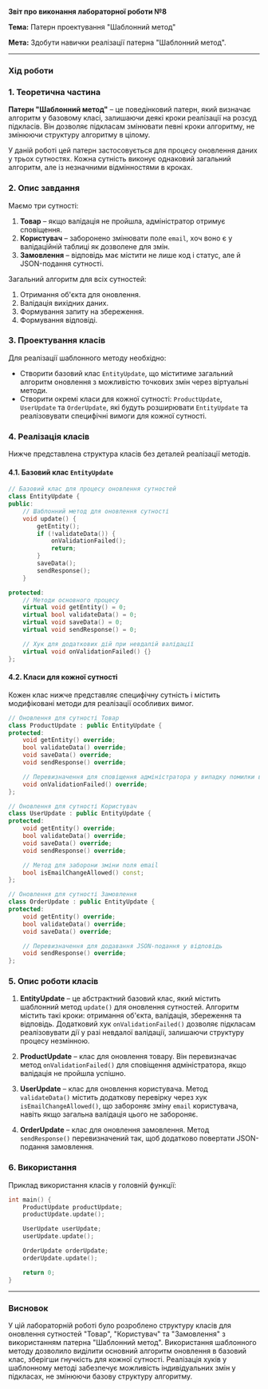 **Звіт про виконання лабораторної роботи №8**

**Тема:** Патерн проектування "Шаблонний метод"

**Мета:** Здобути навички реалізації патерна "Шаблонний метод".

---

### Хід роботи

### 1. Теоретична частина

**Патерн "Шаблонний метод"** – це поведінковий патерн, який визначає алгоритм у базовому класі, залишаючи деякі кроки реалізації на розсуд підкласів. Він дозволяє підкласам змінювати певні кроки алгоритму, не змінюючи структуру алгоритму в цілому.

У даній роботі цей патерн застосовується для процесу оновлення даних у трьох сутностях. Кожна сутність виконує однаковий загальний алгоритм, але із незначними відмінностями в кроках.

### 2. Опис завдання

Маємо три сутності:
1. **Товар** – якщо валідація не пройшла, адміністратор отримує сповіщення.
2. **Користувач** – заборонено змінювати поле `email`, хоч воно є у валідаційній таблиці як дозволене для змін.
3. **Замовлення** – відповідь має містити не лише код і статус, але й JSON-подання сутності.

Загальний алгоритм для всіх сутностей:
1. Отримання об'єкта для оновлення.
2. Валідація вихідних даних.
3. Формування запиту на збереження.
4. Формування відповіді.

### 3. Проектування класів

Для реалізації шаблонного методу необхідно:
- Створити базовий клас `EntityUpdate`, що міститиме загальний алгоритм оновлення з можливістю точкових змін через віртуальні методи.
- Створити окремі класи для кожної сутності: `ProductUpdate`, `UserUpdate` та `OrderUpdate`, які будуть розширювати `EntityUpdate` та реалізовувати специфічні вимоги для кожної сутності.

### 4. Реалізація класів

Нижче представлена структура класів без деталей реалізації методів.

#### 4.1. Базовий клас `EntityUpdate`

```cpp
// Базовий клас для процесу оновлення сутностей
class EntityUpdate {
public:
    // Шаблонний метод для оновлення сутності
    void update() {
        getEntity();
        if (!validateData()) {
            onValidationFailed();
            return;
        }
        saveData();
        sendResponse();
    }

protected:
    // Методи основного процесу
    virtual void getEntity() = 0;
    virtual bool validateData() = 0;
    virtual void saveData() = 0;
    virtual void sendResponse() = 0;

    // Хук для додаткових дій при невдалій валідації
    virtual void onValidationFailed() {}
};
```

#### 4.2. Класи для кожної сутності

Кожен клас нижче представляє специфічну сутність і містить модифіковані методи для реалізації особливих вимог.

```cpp
// Оновлення для сутності Товар
class ProductUpdate : public EntityUpdate {
protected:
    void getEntity() override;
    bool validateData() override;
    void saveData() override;
    void sendResponse() override;

    // Перевизначення для сповіщення адміністратора у випадку помилки валідації
    void onValidationFailed() override;
};

// Оновлення для сутності Користувач
class UserUpdate : public EntityUpdate {
protected:
    void getEntity() override;
    bool validateData() override;
    void saveData() override;
    void sendResponse() override;

    // Метод для заборони зміни поля email
    bool isEmailChangeAllowed() const;
};

// Оновлення для сутності Замовлення
class OrderUpdate : public EntityUpdate {
protected:
    void getEntity() override;
    bool validateData() override;
    void saveData() override;

    // Перевизначення для додавання JSON-подання у відповідь
    void sendResponse() override;
};
```

### 5. Опис роботи класів

1. **EntityUpdate** – це абстрактний базовий клас, який містить шаблонний метод `update()` для оновлення сутностей. Алгоритм містить такі кроки: отримання об'єкта, валідація, збереження та відповідь. Додатковий хук `onValidationFailed()` дозволяє підкласам реалізовувати дії у разі невдалої валідації, залишаючи структуру процесу незмінною.

2. **ProductUpdate** – клас для оновлення товару. Він перевизначає метод `onValidationFailed()` для сповіщення адміністратора, якщо валідація не пройшла успішно.

3. **UserUpdate** – клас для оновлення користувача. Метод `validateData()` містить додаткову перевірку через хук `isEmailChangeAllowed()`, що забороняє зміну `email` користувача, навіть якщо загальна валідація цього не забороняє.

4. **OrderUpdate** – клас для оновлення замовлення. Метод `sendResponse()` перевизначений так, щоб додатково повертати JSON-подання замовлення.

### 6. Використання

Приклад використання класів у головній функції:

```cpp
int main() {
    ProductUpdate productUpdate;
    productUpdate.update();

    UserUpdate userUpdate;
    userUpdate.update();

    OrderUpdate orderUpdate;
    orderUpdate.update();

    return 0;
}
```
---

### Висновок

У цій лабораторній роботі було розроблено структуру класів для оновлення сутностей "Товар", "Користувач" та "Замовлення" з використанням патерна "Шаблонний метод". Використання шаблонного методу дозволило виділити основний алгоритм оновлення в базовий клас, зберігши гнучкість для кожної сутності. Реалізація хуків у шаблонному методі забезпечує можливість індивідуальних змін у підкласах, не змінюючи базову структуру алгоритму.
